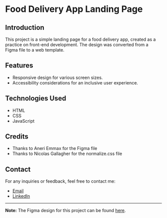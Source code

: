 # Food Delivery App Landing Page

## Introduction

This project is a simple landing page for a food delivery app, created as a practice on front-end development. The design was converted from a Figma file to a web template.

## Features

- Responsive design for various screen sizes.
- Accessibility considerations for an inclusive user experience.

## Technologies Used

- HTML
- CSS
- JavaScript

## Credits

- Thanks to Aneri Emmax for the Figma file
- Thanks to Nicolas Gallagher for the normalize.css file

## Contact

For any inquiries or feedback, feel free to contact me:

- [Email](mkademhamma19@gmail.com)
- [LinkedIn](https://www.linkedin.com/in/mohamed-mkadem)

---

**Note:** The Figma design for this project can be found [here](https://www.figma.com/file/KawxNnCZ1epHjQu0wSqlG2/Food-delivery-app-Ui-kit?type=design&node-id=127%3A1&mode=design&t=PEr83pqSrQ4lZAuZ-1).
